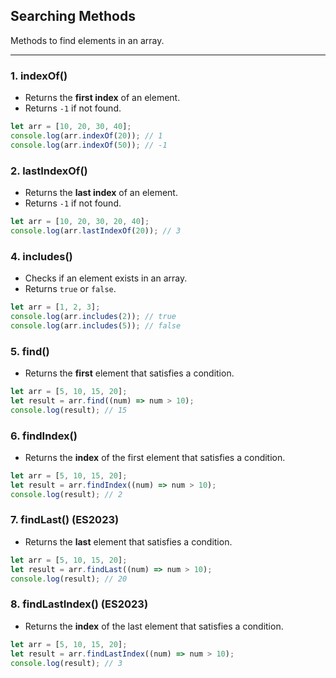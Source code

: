 ## Searching Methods

Methods to find elements in an array.

---

### 1. **indexOf()**

- Returns the **first index** of an element.
- Returns `-1` if not found.

```javascript
let arr = [10, 20, 30, 40];
console.log(arr.indexOf(20)); // 1
console.log(arr.indexOf(50)); // -1
```

### 2. **lastIndexOf()**

- Returns the **last index** of an element.
- Returns `-1` if not found.

```javascript
let arr = [10, 20, 30, 20, 40];
console.log(arr.lastIndexOf(20)); // 3
```

### 4. **includes()**

- Checks if an element exists in an array.
- Returns `true` or `false`.

```javascript
let arr = [1, 2, 3];
console.log(arr.includes(2)); // true
console.log(arr.includes(5)); // false
```

### 5. **find()**

- Returns the **first** element that satisfies a condition.

```javascript
let arr = [5, 10, 15, 20];
let result = arr.find((num) => num > 10);
console.log(result); // 15
```

### 6. **findIndex()**

- Returns the **index** of the first element that satisfies a condition.

```javascript
let arr = [5, 10, 15, 20];
let result = arr.findIndex((num) => num > 10);
console.log(result); // 2
```

### 7. **findLast()** (ES2023)

- Returns the **last** element that satisfies a condition.

```javascript
let arr = [5, 10, 15, 20];
let result = arr.findLast((num) => num > 10);
console.log(result); // 20
```

### 8. **findLastIndex()** (ES2023)

- Returns the **index** of the last element that satisfies a condition.

```javascript
let arr = [5, 10, 15, 20];
let result = arr.findLastIndex((num) => num > 10);
console.log(result); // 3
```
